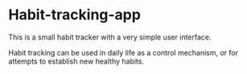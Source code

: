 # Habit-tracking-app
This is a small habit tracker with a very simple user interface. 

Habit tracking can be used in daily life as a control mechanism, or for attempts to establish new healthy habits.
 
